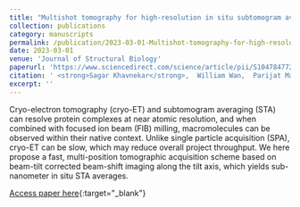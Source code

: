 ```yaml
---
title: "Multishot tomography for high-resolution in situ subtomogram averaging"
collection: publications
category: manuscripts
permalink: /publication/2023-03-01-Multishot-tomography-for-high-resolution-in-situ-subtomogram-averaging
date: 2023-03-01
venue: 'Journal of Structural Biology'
paperurl: 'https://www.sciencedirect.com/science/article/pii/S1047847722000818'
citation: ' <strong>Sagar Khavnekar</strong>,  William Wan,  Parijat Majumder,  Wojciech Wietrzynski,  Philipp Erdmann,  Juergen Plitzko, &quot;Multishot tomography for high-resolution in situ subtomogram averaging.&quot; Journal of Structural Biology, 2023.'
excerpt: ''
---
```


Cryo-electron tomography (cryo-ET) and subtomogram averaging (STA) can resolve protein complexes at near atomic resolution, and when combined with focused ion beam (FIB) milling, macromolecules can be observed within their native context. Unlike single particle acquisition (SPA), cryo-ET can be slow, which may reduce overall project throughput. We here propose a fast, multi-position tomographic acquisition scheme based on beam-tilt corrected beam-shift imaging along the tilt axis, which yields sub-nanometer in situ STA averages.

[Access paper here](https://www.sciencedirect.com/science/article/pii/S1047847722000818){:target="_blank"}

